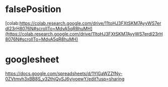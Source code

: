 # falsePosition
[colab:https://colab.research.google.com/drive/11toHJ3FXtSKM7AyyWS7erdI23rH8076N#scrollTo=MdvA5qR8huMH](https://colab.research.google.com/drive/11toHJ3FXtSKM7AyyWS7erdI23rH8076N#scrollTo=MdvA5qR8huMH)

# googlesheet
https://docs.google.com/spreadsheets/d/1YlGaWZZfNy-0ZVtmvh3xBB8S_v32thjQySJ6yiyoewY/edit?usp=sharing
